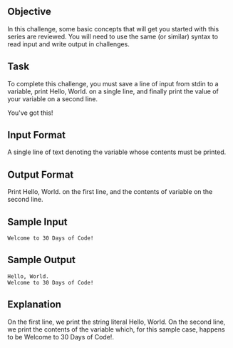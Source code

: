 ## Objective 
In this challenge, some basic concepts that will get you started with this series are reviewed. You will need to use the same (or similar) syntax to read input and write output in challenges.

## Task 
To complete this challenge, you must save a line of input from stdin to a variable, print Hello, World. on a single line, and finally print the value of your variable on a second line.

You've got this!

## Input Format

A single line of text denoting the variable whose contents must be printed.

## Output Format

Print Hello, World. on the first line, and the contents of variable on the second line.

## Sample Input
```
Welcome to 30 Days of Code!
```

## Sample Output
```
Hello, World. 
Welcome to 30 Days of Code!
```

## Explanation

On the first line, we print the string literal Hello, World. On the second line, we print the contents of the variable which, for this sample case, happens to be Welcome to 30 Days of Code!.